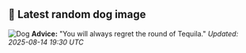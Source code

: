 ## 🐶 Latest random dog image
![Dog](https://images.dog.ceo/breeds/stbernard/n02109525_10251.jpg)
**Advice:** "You will always regret the round of Tequila."
*Updated: 2025-08-14 19:30 UTC*
